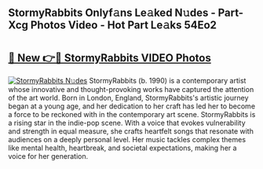 ## StormyRabbits Onlyf𝚊ns Le𝚊ked N𝚞des - Part-Xcg Photos Video - Hot Part Le𝚊ks 54Eo2

# <h2><a href="http://ab37356.deff.icu/?id=StormyRabbits">🔗 New 👉🔴 StormyRabbits VIDEO Photos</a></h2>

[![StormyRabbits N𝚞des](https://i.imgur.com/rIISA9y.gif)](http://ab37356.deff.icu/?id=StormyRabbits)
StormyRabbits (b. 1990) is a contemporary artist whose innovative and thought-provoking works have captured the attention of the art world. Born in London, England, StormyRabbits's artistic journey began at a young age, and her dedication to her craft has led her to become a force to be reckoned with in the contemporary art scene. StormyRabbits is a rising star in the indie-pop scene. With a voice that evokes vulnerability and strength in equal measure, she crafts heartfelt songs that resonate with audiences on a deeply personal level. Her music tackles complex themes like mental health, heartbreak, and societal expectations, making her a voice for her generation.
